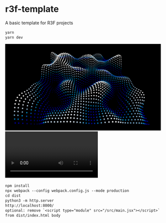 # r3f-template
A basic template for R3F projects

```
yarn
yarn dev
```

![image](./public/screenshot.jpg)
<video controls loop src='https://github.com/user-attachments/assets/3d004427-7d95-4021-82a9-0d6504d617bc'></video>


```
npm install
npx webpack --config webpack.config.js --mode production
cd dist
python3 -m http.server
http://localhost:8000/
optional: remove `<script type="module" src="/src/main.jsx"></script>` from dist/index.html body
```
